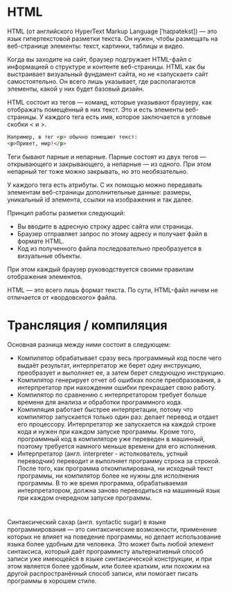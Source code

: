 # HTML
HTML (от английского HyperText Markup Language [ˈhaɪpətekst]) — это язык гипертекстовой разметки текста. Он нужен, чтобы размещать на веб-странице элементы: текст, картинки, таблицы и видео.

Когда вы заходите на сайт, браузер подгружает HTML-файл с информацией о структуре и контенте веб-страницы. HTML как бы выстраивает визуальный фундамент сайта, но не «запускает» сайт самостоятельно. Он всего лишь указывает, где располагаются элементы, какой у них будет базовый дизайн.

HTML состоит из тегов — команд, которые указывают браузеру, как отображать помещённый в них текст. Это и есть элементы веб-страницы. У каждого тега есть имя, которое заключается в угловые скобки < и >.
```html
Например, в тег <p> обычно помещают текст:
<p>Привет, мир!</p>
```
Теги бывают парные и непарные. Парные состоят из двух тегов — открывающего и закрывающего, а непарные — из одного. При этом непарный тег тоже можно закрывать, но это необязательно.

У каждого тега есть атрибуты. С их помощью можно передавать элементам веб-страницы дополнительные данные: размеры, уникальный id элемента, ссылки на изображения и так далее.

Принцип работы разметки следующий:
- Вы вводите в адресную строку адрес сайта или страницы.
- Браузер отправляет запрос по этому адресу и получает файл в формате HTML.
- Код из полученного файла последовательно преобразуется в визуальные объекты.

При этом каждый браузер руководствуется своими правилам отображения элементов. 

HTML — это всего лишь формат текста. По сути, HTML-файл ничем не отличается от «вордовского» файла.

# Трансляция / компиляция

Основная разница между ними состоит в следующем:
- Компилятор обрабатывает сразу весь программный код после чего выдаёт результат, интерпретатор же берет одну инструкцию, преобразует и выполняет ее, а затем берет следующую инструкцию.
- Компилятор генерирует отчет об ошибках после преобразования, а интерпретатор при нахождении ошибки прекращает свою работу.
- Компилятор по сравнению с интерпретатором требует больше времени для анализа и обработки программного кода.
- Компиляция работает быстрее интерпретации, потому что компилятор запускается только один раз: делает перевод и отдает его процессору. Интерпретатор же запускается на каждой строке кода и нужен при каждом запуске программы. Кроме того, программный код в компиляторе уже переведен в машинный, поэтому требуется намного меньше времени для его исполнения.
- Интерпретатор (англ. interpreter - истолкователь, устный переводчик) переводит и выполняет программу строка за строкой.
После того, как программа откомпилирована, ни исходный текст программы, ни компилятор более не нужны для исполнения программы. В то же время программа, обрабатываемая интерпретатором, должна заново переводиться на машинный язык при каждом очередном запуске программы.

#

Синтаксический сахар (англ. syntactic sugar) в языке программирования — это синтаксические возможности, применение которых не влияет на поведение программы, но делает использование языка более удобным для человека.
Это может быть любой элемент синтаксиса, который даёт программисту альтернативный способ записи уже имеющейся в языке синтаксической конструкции, и при этом является более удобным, или более кратким, или похожим на другой распространённый способ записи, или помогает писать программы в хорошем стиле. 